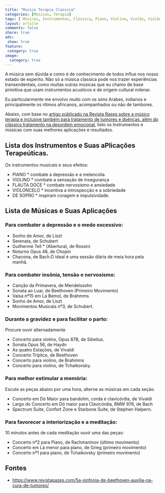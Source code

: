 ```yaml
---
title: "Musica Terapia Classica"
categories: [Músicas, Terapia]
tags: [ Músicas, Instrumentos, Clássica, Piano, Violino, Violão, Violão Celo, Sopro]
layout: article
comments: false
share: true
ads: 
 show: true
feature:
 category: true
image:
  category: true
---
```


A música sem dúvida e como é de conhecimento de todos influe nos nosso estado de esperito. Não só a música classica pode nos trazer experiências transendentais, como muitas outras músicas que eu chamo de base primitiva que usam instrumentos acustícos e de origem cultural milenar.

<!--more-->

Eu particularmente me envolvo muito com os sóns Arabes, indianos e principalmente os rítimos africanos, acompanhados ou não de tambores.

Abaixo, com base no [artigo públicado na Revista Rases sobre a músico terapia e inclusive também para tratamento de tumores e doênças, além do clássico tratamento na desordem emocional](https://www.revistapazes.com/5a-sinfonia-de-beethoven-auxilia-na-cura-de-tumores/), listo os Instrumentos e músicas com suas melhores aplicações e resultados.

## Lista dos Instrumentos e Suas aPlicações Terapeúticas.

Os instrumentos musicais e seus efeitos:

* PIANO * combate a depressão e a melancolia
* VIOLINO * combate a sensação de insegurança
* FLAUTA DOCE * combate nervosismo e ansiedade
* VIOLONCELO * incentiva a introspecção e a sobriedade
* DE SOPRO * inspiram coragem e impulsividade.

## Lista de Músicas e Suas Aplicações

### Para combater a depressão e o medo excessivo:

* Sonho de Amor, de Liszt
* Serenata, de Schubert
* Guilherme Tell * (Abertura), de Rossini
* Noturno Opus 48, de Chopin
* Chacona, de Bach.O ideal é uma sessão diária de meia hora pela manhã.

### Para combater insônia, tensão e nervosismo:
* Canção da Primavera, de Mendelssohn
* Sonata ao Luar, de Beethoven (Primeiro Movimento)
* Valsa nº15 em Lá Bemol, de Brahmms
* Sonho de Amor, de Liszt
* Movimentos Musicais nº3, de Schubert.

### Durante a gravidez e para facilitar o parto:

Procure ouvir alternadamente

* Concerto para violino, Opus 87B, de Sibelius.
* Sonata Opus 56, de Haydn
* As quatro Estações, de Vivaldi
* Concerto Tríplice, de Beethoven
* Concerto para violino, de Brahmms
* Concerto para violino, de Tchaikovsky.

### Para melhor estimular a memória:

Escute as peças abaixo por uma hora, alterne as músicas em cada seção.

* Concerto em Dó Maior para bandolim, corda e clavicórdia, de Vivaldi
* Largo do Concerto em Dó maior para Clavicórdia, BMW 976, de Bach
* Spectrum Suíte, Confort Zone e Starbone Suíte, de Stephen Halpern.

### Para favorecer a interiorização e a meditação:

10 mínutos antes de cada meditação ouvir uma das peças:

* Concerto nº2 para Piano, de Rachmaninov (último movimento)
* Concerto em Lá menor para piano, de Grieg (primeiro movimento)
* Concerto nº1 para piano, de Tchaikovsky (primeiro movimento)

## Fontes

* https://www.revistapazes.com/5a-sinfonia-de-beethoven-auxilia-na-cura-de-tumores/